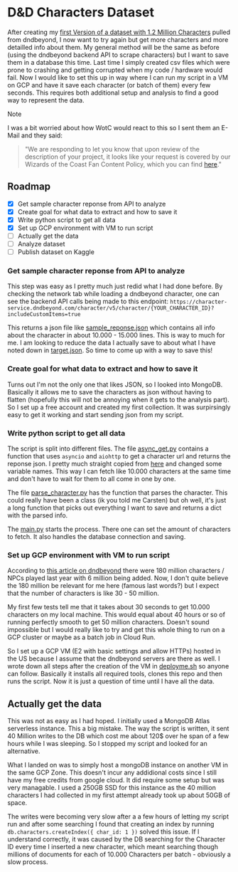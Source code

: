 # D&D Characters Dataset

After creating my [first Version of a dataset with 1.2 Million Characters](https://www.kaggle.com/datasets/maximebonnin/dnd-characters-test) pulled from dndbeyond, I now want to try again but get more characters and more detailled info about them. My general method will be the same as before (using the dndbeyond backend API to scrape characters) but I want to save them in a database this time. Last time I simply created csv files which were prone to crashing and getting corrupted when my code / hardware would fail. Now I would like to set this up in way where I can run my script in a VM on GCP and have it save each character (or batch of them) every few seconds. This requires both additional setup and analysis to find a good way to represent the data.

> [!NOTE]
> I was a bit worried about how WotC would react to this so I sent them an E-Mail and they said: 
>>"We are responding to let you know that upon review of the description of your project, it looks like your request is covered by our Wizards of the Coast Fan Content Policy, which you can find [here](https://company.wizards.com/en/legal/fancontentpolicy)."

## Roadmap
- [x] Get sample character reponse from API to analyze
- [x] Create goal for what data to extract and how to save it
- [X] Write python script to get all data
- [X] Set up GCP environment with VM to run script
- [ ] Actually get the data
- [ ] Analyze dataset
- [ ] Publish dataset on Kaggle

### Get sample character reponse from API to analyze
This step was easy as I pretty much just redid what I had done before. By checking the network tab while loading a dndbeyond character, one can see the backend API calls being made to this endpoint: ```https://character-service.dndbeyond.com/character/v5/character/{YOUR_CHARACTER_ID}?includeCustomItems=true```

This returns a json file like [sample_reponse.json](sample_reponse.json) which contains all info about the character in about 10.000 - 15.000 lines. This is way to much for me. I am looking to reduce the data I actually save to about what I have noted down in [target.json](target.json). So time to come up with a way to save this!

### Create goal for what data to extract and how to save it
Turns out I'm not the only one that likes JSON, so I looked into MongoDB. Basically it allows me to save the characters as json without having to flatten (hopefully this will not be annoying when it gets to the analysis part). So I set up a free account and created my first collection. It was surpirsingly easy to get it working and start sending json from my script. 

### Write python script to get all data
The script is split into different files. The file [async_get.py](async_get.py) contains a function that uses ```asyncio``` and ```aiohttp``` to get a character url and returns the reponse json. I pretty much straight copied from [here](https://stackoverflow.com/questions/53021448/multiple-async-requests-simultaneously) and changed some variable names. This way I can fetch like 10.000 characters at the same time and don't have to wait for them to all come in one by one.

The file [parse_character.py](parse_character.py) has the function that parses the character. This could really have been a class (ik you told me Carsten) but oh well, it's just a long function that picks out everything I want to save and returns a dict with the parsed info.

The [main.py](main.py) starts the process. There one can set the amount of characters to fetch. It also handles the database connection and saving.

### Set up GCP environment with VM to run script
According to [this article on dndbeyond](https://www.dndbeyond.com/posts/1648-2023-unrolled-a-look-back-at-a-year-of-adventure?page=5) there were 180 million characters / NPCs played last year with 6 million being added. Now, I don't quite believe the 180 million be relevant for me here (famous last words?) but I expect that the number of characters is like 30 - 50 million.

My first few tests tell me that it takes about 30 seconds to get 10.000 characters on my local machine. This would equal about 40 hours or so of running perfectly smooth to get 50 million characters. Doesn't sound impossible but I would really like to try and get this whole thing to run on a GCP cluster or maybe as a batch job in Cloud Run. 

So I set up a GCP VM (E2 with basic settings and allow HTTPs) hosted in the US because I assume that the dndbeyond servers are there as well. I wrote down all steps after the creation of the VM in [deployme.sh](deployme.sh) so anyone can follow. Basically it installs all required tools, clones this repo and then runs the script. Now it is just a question of time until I have all the data.

## Actually get the data
This was not as easy as I had hoped. I initially used a MongoDB Atlas serverless instance. This a big mistake. The way the script is written, it sent 40 Million writes to the DB which cost me about 120$ over he span of a few hours while I was sleeping. So I stopped my script and looked for an alternative.

What I landed on was to simply host a mongoDB instance on another VM in the same GCP Zone. This doesn't incur any addidional costs since I still have my free credits from google cloud. It did require some setup but was very managable. I used a 250GB SSD for this instance as the 40 million characters I had collected in my first attempt already took up about 50GB of space.

The writes were becoming very slow after a a few hours of letting my script run and after some searching I found that creating an index by running `db.characters.createIndex({ char_id: 1 })` solved this issue. If I understand correctly, it was caused by the DB searching for the Character ID every time I inserted a new character, which meant searching though millions of documents for each of 10.000 Characters per batch - obviously a slow process.

